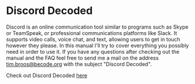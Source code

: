 # Discord Decoded

Discord is an online communication tool similar to programs such as Skype or TeamSpeak, or professional communications platforms like Slack. It supports video calls, voice chat, and text, allowing users to get in touch however they please. In this manual I'll try to cover everything you possibly need in order to use it. If you have any questions after checking out the manual and the FAQ feel free to send me a mail on the address tim.broos@becode.org with the subject "Discord Decoded".

Check out Discord Decoded [here](https://www.google.com)
